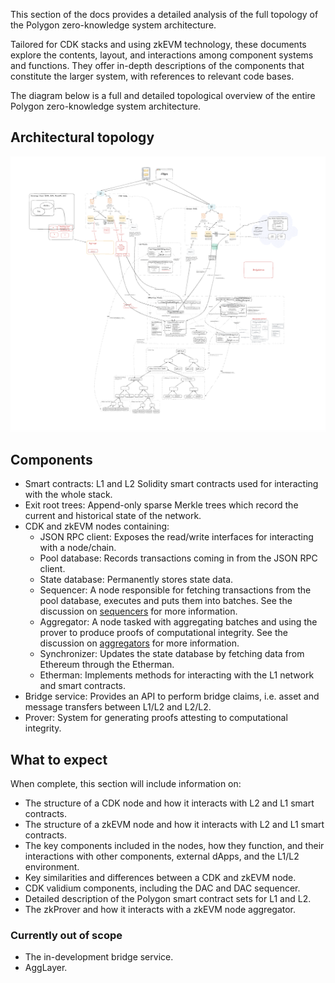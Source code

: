 <!-- https://excalidraw.com/#json=JKZp9QEihifF_B7Z41Dfv,FVNhqQKi9PA1jM0kzUoCsQ" -->

This section of the docs provides a detailed analysis of the full topology of the Polygon zero-knowledge system architecture. 

Tailored for CDK stacks and using zkEVM technology, these documents explore the contents, layout, and interactions among component systems and functions. They offer in-depth descriptions of the components that constitute the larger system, with references to relevant code bases.

The diagram below is a full and detailed topological overview of the entire Polygon zero-knowledge system architecture.

## Architectural topology

![Polygon systems topology](../../../img/cdk/high-level-architecture/full-topology.png)

## Components 

- Smart contracts: L1 and L2 Solidity smart contracts used for interacting with the whole stack.
- Exit root trees: Append-only sparse Merkle trees which record the current and historical state of the network. 
- CDK and zkEVM nodes containing:
    - JSON RPC client: Exposes the read/write interfaces for interacting with a node/chain.
    - Pool database: Records transactions coming in from the JSON RPC client.
    - State database: Permanently stores state data.
    - Sequencer: A node responsible for fetching transactions from the pool database, executes and puts them into batches. See the discussion on [sequencers](../../architecture/index.md#sequencer) for more information.
    - Aggregator: A node tasked with aggregating batches and using the prover to produce proofs of computational integrity. See the discussion on [aggregators](../../architecture/index.md#aggregator) for more information.
    - Synchronizer: Updates the state database by fetching data from Ethereum through the Etherman.
    - Etherman: Implements methods for interacting with the L1 network and smart contracts.
- Bridge service: Provides an API to perform bridge claims, i.e. asset and message transfers between L1/L2 and L2/L2.
- Prover: System for generating proofs attesting to computational integrity.

## What to expect

When complete, this section will include information on: 

- The structure of a CDK node and how it interacts with L2 and L1 smart contracts.
- The structure of a zkEVM node and how it interacts with L2 and L1 smart contracts.
- The key components included in the nodes, how they function, and their interactions with other components, external dApps, and the L1/L2 environment.
- Key similarities and differences between a CDK and zkEVM node.
- CDK validium components, including the DAC and DAC sequencer.
- Detailed description of the Polygon smart contract sets for L1 and L2.
- The zkProver and how it interacts with a zkEVM node aggregator.

### Currently out of scope

- The in-development bridge service.
- AggLayer.
